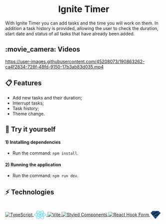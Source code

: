 <h1 align=center>Ignite Timer</h1>

With Ignite Timer you can add tasks and the time you will work on them. In addition a task history is provided, allowing the user to check the duration, start date and status of all tasks that have already been added.
<h2>:movie_camera: Videos</h2>

https://user-images.githubusercontent.com/45208073/190863262-ca4f2834-728f-48fd-9150-17b3ab83d035.mp4

## :clipboard: Features
 - Add new tasks and their duration;
 - Interrupt tasks;
 - Task history;
 - Theme change.
 
## :rocket: Try it yourself
#### 1) Installing dependencies
- Run the command: ``npm install``.

#### 2) Running the application
- Run the command: ``npm run dev``.
  
 ## :zap: Technologies
  <div style="display: inline_block"><br>
   <a href="https://www.typescriptlang.org/" title="TypeScript">
     <img align="center" alt="TypeScript" height="30" width="40" src="https://cdn.jsdelivr.net/gh/devicons/devicon/icons/typescript/typescript-original.svg">
   </a>
   <a href="https://reactjs.org/" title="ReactJS">
    <img align="center" alt="ReactJS" height="30" width="40" src="https://raw.githubusercontent.com/devicons/devicon/master/icons/react/react-original.svg">
   </a>
    <a href="https://vitejs.dev/" title="Vite">
    <img align="center" alt="Vite" height="30" width="40" src="https://www.svgrepo.com/show/354521/vitejs.svg">
   </a>
   <a href="https://styled-components.com/" title="Styled Components">
    <img align="center" alt="Styled Components" height="30" width="40" src="https://cdn.worldvectorlogo.com/logos/styled-components-1.svg">
   </a>
   <a href="https://react-hook-form.com/" title="React Hook Form">
    <img align="center" alt="React Hook Form" height="40" width="40" src="https://avatars.githubusercontent.com/u/53986236?s=200&v=4">
   </a>
   <a href="https://github.com/colinhacks/zod" title="Zod">
    <img align="center" alt="Zod" height="35" width="35" src="https://github.com/colinhacks/zod/blob/master/logo.svg">
   </a>
  </div>
